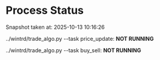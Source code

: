 # Process Status

Snapshot taken at: 2025-10-13 10:16:26

../wintrd/trade_algo.py --task price_update: **NOT RUNNING**

../wintrd/trade_algo.py --task buy_sell: **NOT RUNNING**


